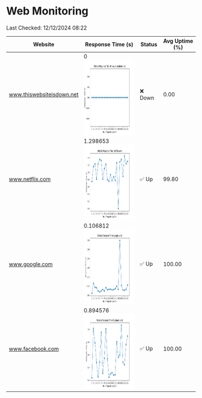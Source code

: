 # Web Monitoring

Last Checked: 12/12/2024 08:22

| Website | Response Time (s) | Status | Avg Uptime (%) |
|---------|-------------------|--------|----------------|
| www.thiswebsiteisdown.net | 0 <br> <img src="graph/thiswebsiteisdown.net.png" alt="Graph" width="200" height="200">  | ❌ Down | 0.00 |
| www.netflix.com | 1.298653 <br> <img src="graph/netflix.com.png" alt="Graph" width="200" height="200">  | ✅ Up | 99.80 |
| www.google.com | 0.106812 <br> <img src="graph/google.com.png" alt="Graph" width="200" height="200">  | ✅ Up | 100.00 |
| www.facebook.com | 0.894576 <br> <img src="graph/facebook.com.png" alt="Graph" width="200" height="200">  | ✅ Up | 100.00 |
